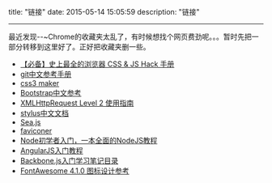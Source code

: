 title: "链接"
date: 2015-05-14 15:05:59
description: "链接"

---

最近发现--~Chrome的收藏夹太乱了，有时候想找个网页费劲呢。。。暂时先把一部分转移到这里好了。正好把收藏夹删一些。
- [【必备】史上最全的浏览器 CSS & JS Hack 手册](http://www.cnblogs.com/lhb25/archive/2013/03/11/browser-css-js-hacks-browserhacks.html)
- [git中文参考手册](http://git-scm.com/book/zh/v1)
- [css3 maker](http://www.css3maker.com/)
- [Bootstrap中文参考](http://v3.bootcss.com/css/)
- [XMLHttpRequest Level 2 使用指南](http://www.ruanyifeng.com/blog/2012/09/xmlhttprequest_level_2.html)
- [stylus中文文档](http://www.zhangxinxu.com/jq/stylus/)
- [Sea.js](http://seajs.org/docs/#docs)
- [faviconer](http://www.faviconer.com/)
- [Node初学者入门，一本全面的NodeJS教程](http://ourjs.com/detail/529ca5950cb6498814000005)
- [AngularJS入门教程](http://www.angularjs.cn/A00g)
- [Backbone.js入门学习笔记目录](http://www.the5fire.com/backbone-tutorials-catalogue.html)
- [FontAwesome 4.1.0 图标设计参考](http://www.yeahzan.com/fa/faps.html)
<!--more--> 